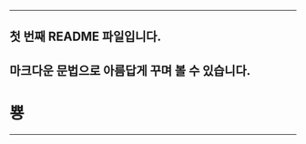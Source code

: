 ********************************************************************************************
## 첫 번째 README 파일입니다.
## 마크다운 문법으로 아름답게 꾸며 볼 수 있습니다. 
# 뿅
--------------------------------------------------------------------------------------------
